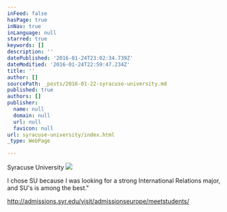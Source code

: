 ```yaml
---
inFeed: false
hasPage: true
inNav: true
inLanguage: null
starred: true
keywords: []
description: ''
datePublished: '2016-01-24T23:02:34.739Z'
dateModified: '2016-01-24T22:59:47.234Z'
title: ''
author: []
sourcePath: _posts/2016-01-22-syracuse-university.md
published: true
authors: []
publisher:
  name: null
  domain: null
  url: null
  favicon: null
url: syracuse-university/index.html
_type: WebPage

---
```

Syracuse University
![](https://s3-us-west-2.amazonaws.com/the-grid-img/p/f79dea595d1a45650eda15c56221f5e9a971c13b.jpg)

I chose SU because I was looking for a strong International Relations major, and SU's is among the best."

http://admissions.syr.edu/visit/admissionseurope/meetstudents/